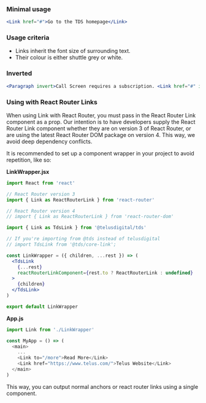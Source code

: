 ### Minimal usage

```jsx
<Link href="#">Go to the TDS homepage</Link>
```

### Usage criteria

* Links inherit the font size of surrounding text.
* Their colour is either shuttle grey or white.

### Inverted

```jsx { "props": { "className": "docs_purple-block" } }
<Paragraph invert>Call Screen requires a subscription. <Link href="#" invert>Log in</Link> to your account and make sure you are subscribed.</Paragraph>
```

### Using with React Router Links

When using Link with React Router, you must pass in the React Router Link component as a prop. Our intention is to have developers supply the React Router Link component whether they are on version 3 of React Router, or are using the latest React Router DOM package on version 4. This way, we avoid deep dependency conflicts.

It is recommended to set up a component wrapper in your project to avoid repetition, like so:

**LinkWrapper.jsx**

```jsx noeditor static
import React from 'react'

// React Router version 3
import { Link as ReactRouterLink } from 'react-router'

// React Router version 4
// import { Link as ReactRouterLink } from 'react-router-dom'

import { Link as TdsLink } from '@telusdigital/tds'

// If you're importing from @tds instead of telusdigital
// import TdsLink from '@tds/core-link';

const LinkWrapper = ({ children, ...rest }) => (
  <TdsLink
    {...rest}
    reactRouterLinkComponent={rest.to ? ReactRouterLink : undefined}
  >
    {children}
  </TdsLink>
)

export default LinkWrapper
```

**App.js**

```js noeditor static
import Link from './LinkWrapper'

const MyApp = () => (
  <main>
    ...
    <Link to="/more">Read More</Link>
    <Link href="https://www.telus.com/">Telus Website</Link>
  </main>
)
```

This way, you can output normal anchors or react router links using a single component.
